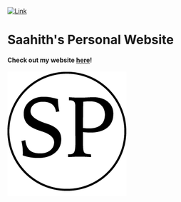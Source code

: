 
[![Link](https://img.shields.io/badge/Link-www.saahith.com-green.svg)](https://saahith.com)

# Saahith's Personal Website
#### Check out my website [here](http://saahith.com)!

![alt text](https://github.com/saapooch/saapooch.github.io/blob/master/images/sp_icon.png) <br />


